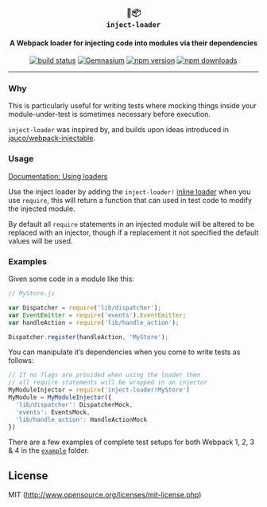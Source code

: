 <div align="center">
  <h3>💉📦<br><code>inject-loader</code></h3>
  <h4>A Webpack loader for injecting code into modules via their dependencies</h4>
  <a href="https://travis-ci.org/plasticine/inject-loader"><img src="https://img.shields.io/travis/plasticine/inject-loader/master.svg?style=flat-square" alt="build status" /></a> <a href="https://gemnasium.com/plasticine/inject-loader"><img src="https://img.shields.io/gemnasium/plasticine/inject-loader.svg?style=flat-square" alt="Gemnasium" /></a> <a href="https://www.npmjs.com/package/inject-loader"><img src="https://img.shields.io/npm/v/inject-loader.svg?style=flat-square" alt="npm version" /></a> <a href="https://www.npmjs.com/package/inject-loader"><img src="https://img.shields.io/npm/dm/inject-loader.svg?style=flat-square" alt="npm downloads" /></a>
</div>

***

### Why

This is particularly useful for writing tests where mocking things inside your module-under-test is sometimes necessary before execution.

`inject-loader` was inspired by, and builds upon ideas introduced in [jauco/webpack-injectable](https://github.com/jauco/webpack-injectable).

### Usage

[Documentation: Using loaders](http://webpack.github.io/docs/using-loaders.html)

Use the inject loader by adding the `inject-loader!` [inline loader](https://webpack.js.org/concepts/loaders/#inline) when you use `require`, this will return a function that can used in test code to modify the injected module.

By default all `require` statements in an injected module will be altered to be replaced with an injector, though if a replacement it not specified the default values will be used.

### Examples

Given some code in a module like this:

```javascript
// MyStore.js

var Dispatcher = require('lib/dispatcher');
var EventEmitter = require('events').EventEmitter;
var handleAction = require('lib/handle_action');

Dispatcher.register(handleAction, 'MyStore');
```

You can manipulate it’s dependencies when you come to write tests as follows:

```javascript
// If no flags are provided when using the loader then
// all require statements will be wrapped in an injector
MyModuleInjector = require('inject-loader!MyStore')
MyModule = MyModuleInjector({
  'lib/dispatcher': DispatcherMock,
  'events': EventsMock,
  'lib/handle_action': HandleActionMock
})
```

There are a few examples of complete test setups for both Webpack 1, 2, 3 & 4 in the [`example`](./example) folder.

## License

MIT (http://www.opensource.org/licenses/mit-license.php)

